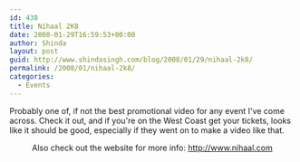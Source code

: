 ```yaml
---
id: 438
title: Nihaal 2K8
date: 2008-01-29T16:59:53+00:00
author: Shinda
layout: post
guid: http://www.shindasingh.com/blog/2008/01/29/nihaal-2k8/
permalink: /2008/01/nihaal-2k8/
categories:
  - Events
---
```

Probably one of, if not the best promotional video for any event I've come across. Check it out, and if you're on the West Coast get your tickets, looks like it should be good, especially if they went on to make a video like that.

<p align="center">
</p>

<p align="center">
  Also check out the website for more info: <a href="http://www.nihaal.com">http://www.nihaal.com</a>
</p>